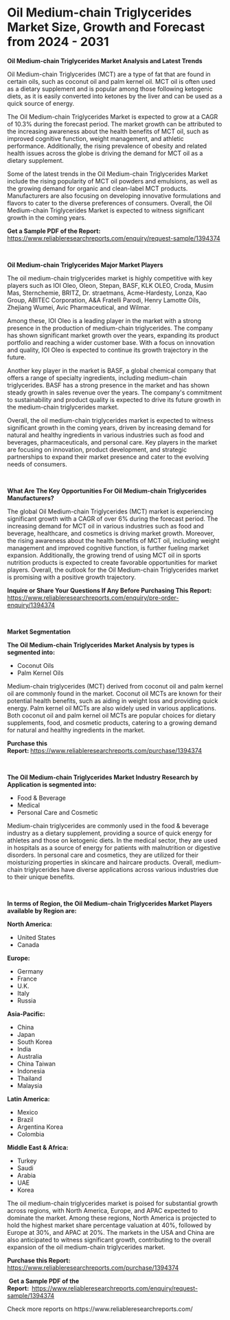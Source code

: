 <p><h1>Oil Medium-chain Triglycerides Market Size, Growth and Forecast from 2024 - 2031</h1></p><p><strong>Oil Medium-chain Triglycerides Market Analysis and Latest Trends</strong></p>
<p><p>Oil Medium-chain Triglycerides (MCT) are a type of fat that are found in certain oils, such as coconut oil and palm kernel oil. MCT oil is often used as a dietary supplement and is popular among those following ketogenic diets, as it is easily converted into ketones by the liver and can be used as a quick source of energy.</p><p>The Oil Medium-chain Triglycerides Market is expected to grow at a CAGR of 10.3% during the forecast period. The market growth can be attributed to the increasing awareness about the health benefits of MCT oil, such as improved cognitive function, weight management, and athletic performance. Additionally, the rising prevalence of obesity and related health issues across the globe is driving the demand for MCT oil as a dietary supplement.</p><p>Some of the latest trends in the Oil Medium-chain Triglycerides Market include the rising popularity of MCT oil powders and emulsions, as well as the growing demand for organic and clean-label MCT products. Manufacturers are also focusing on developing innovative formulations and flavors to cater to the diverse preferences of consumers. Overall, the Oil Medium-chain Triglycerides Market is expected to witness significant growth in the coming years.</p></p>
<p><strong>Get a Sample PDF of the Report:&nbsp;</strong> <a href="https://www.reliableresearchreports.com/enquiry/request-sample/1394374">https://www.reliableresearchreports.com/enquiry/request-sample/1394374</a></p>
<p>&nbsp;</p>
<p><strong>Oil Medium-chain Triglycerides Major Market Players</strong></p>
<p><p>The oil medium-chain triglycerides market is highly competitive with key players such as IOI Oleo, Oleon, Stepan, BASF, KLK OLEO, Croda, Musim Mas, Sternchemie, BRITZ, Dr. straetmans, Acme-Hardesty, Lonza, Kao Group, ABITEC Corporation, A&A Fratelli Parodi, Henry Lamotte Oils, Zhejiang Wumei, Avic Pharmaceutical, and Wilmar.</p><p>Among these, IOI Oleo is a leading player in the market with a strong presence in the production of medium-chain triglycerides. The company has shown significant market growth over the years, expanding its product portfolio and reaching a wider customer base. With a focus on innovation and quality, IOI Oleo is expected to continue its growth trajectory in the future.</p><p>Another key player in the market is BASF, a global chemical company that offers a range of specialty ingredients, including medium-chain triglycerides. BASF has a strong presence in the market and has shown steady growth in sales revenue over the years. The company's commitment to sustainability and product quality is expected to drive its future growth in the medium-chain triglycerides market.</p><p>Overall, the oil medium-chain triglycerides market is expected to witness significant growth in the coming years, driven by increasing demand for natural and healthy ingredients in various industries such as food and beverages, pharmaceuticals, and personal care. Key players in the market are focusing on innovation, product development, and strategic partnerships to expand their market presence and cater to the evolving needs of consumers.</p></p>
<p>&nbsp;</p>
<p><strong>What Are The Key Opportunities For Oil Medium-chain Triglycerides Manufacturers?</strong></p>
<p><p>The global Oil Medium-chain Triglycerides (MCT) market is experiencing significant growth with a CAGR of over 6% during the forecast period. The increasing demand for MCT oil in various industries such as food and beverage, healthcare, and cosmetics is driving market growth. Moreover, the rising awareness about the health benefits of MCT oil, including weight management and improved cognitive function, is further fueling market expansion. Additionally, the growing trend of using MCT oil in sports nutrition products is expected to create favorable opportunities for market players. Overall, the outlook for the Oil Medium-chain Triglycerides market is promising with a positive growth trajectory.</p></p>
<p><strong>Inquire or Share Your Questions If Any Before Purchasing This Report:</strong> <a href="https://www.reliableresearchreports.com/enquiry/pre-order-enquiry/1394374">https://www.reliableresearchreports.com/enquiry/pre-order-enquiry/1394374</a></p>
<p>&nbsp;</p>
<p><strong>Market Segmentation</strong></p>
<p><strong>The Oil Medium-chain Triglycerides Market Analysis by types is segmented into:</strong></p>
<p><ul><li>Coconut Oils</li><li>Palm Kernel Oils</li></ul></p>
<p><p>Medium-chain triglycerides (MCT) derived from coconut oil and palm kernel oil are commonly found in the market. Coconut oil MCTs are known for their potential health benefits, such as aiding in weight loss and providing quick energy. Palm kernel oil MCTs are also widely used in various applications. Both coconut oil and palm kernel oil MCTs are popular choices for dietary supplements, food, and cosmetic products, catering to a growing demand for natural and healthy ingredients in the market.</p></p>
<p><strong>Purchase this Report:&nbsp;</strong><a href="https://www.reliableresearchreports.com/purchase/1394374">https://www.reliableresearchreports.com/purchase/1394374</a></p>
<p>&nbsp;</p>
<p><strong>The Oil Medium-chain Triglycerides Market Industry Research by Application is segmented into:</strong></p>
<p><ul><li>Food & Beverage</li><li>Medical</li><li>Personal Care and Cosmetic</li></ul></p>
<p><p>Medium-chain triglycerides are commonly used in the food & beverage industry as a dietary supplement, providing a source of quick energy for athletes and those on ketogenic diets. In the medical sector, they are used in hospitals as a source of energy for patients with malnutrition or digestive disorders. In personal care and cosmetics, they are utilized for their moisturizing properties in skincare and haircare products. Overall, medium-chain triglycerides have diverse applications across various industries due to their unique benefits.</p></p>
<p>&nbsp;</p>
<p><strong>In terms of Region, the Oil Medium-chain Triglycerides Market Players available by Region are:</strong></p>
<p>
    <p> <strong> North America: </strong>
        <ul>
            <li>United States</li>
            <li>Canada</li>
        </ul>
        </p> 
    <p> <strong> Europe: </strong>
        <ul>
            <li>Germany</li>
            <li>France</li>
            <li>U.K.</li>
            <li>Italy</li>
            <li>Russia</li>
        </ul>
        </p> 
    <p> <strong> Asia-Pacific: </strong>
        <ul>
            <li>China</li>
            <li>Japan</li>
            <li>South Korea</li>
            <li>India</li>
            <li>Australia</li>
            <li>China Taiwan</li>
            <li>Indonesia</li>
            <li>Thailand</li>
            <li>Malaysia</li>
        </ul>
        </p> 
    <p> <strong> Latin America: </strong>
        <ul>
            <li>Mexico</li>
            <li>Brazil</li>
            <li>Argentina Korea</li>
            <li>Colombia</li>
        </ul>
        </p> 
    <p> <strong> Middle East & Africa: </strong>
        <ul>
            <li>Turkey</li>
            <li>Saudi</li>
            <li>Arabia</li>
            <li>UAE</li>
            <li>Korea</li>
        </ul>
    </p>
    </p>
<p><p>The oil medium-chain triglycerides market is poised for substantial growth across regions, with North America, Europe, and APAC expected to dominate the market. Among these regions, North America is projected to hold the highest market share percentage valuation at 40%, followed by Europe at 30%, and APAC at 20%. The markets in the USA and China are also anticipated to witness significant growth, contributing to the overall expansion of the oil medium-chain triglycerides market.</p></p>
<p><strong>Purchase this Report: </strong><a href="https://www.reliableresearchreports.com/purchase/1394374">https://www.reliableresearchreports.com/purchase/1394374</a></p>
<p>&nbsp;<strong>Get a Sample PDF of the Report:&nbsp;&nbsp;</strong><a href="https://www.reliableresearchreports.com/enquiry/request-sample/1394374">https://www.reliableresearchreports.com/enquiry/request-sample/1394374</a></p>
<p><strong></strong></p>
<p>Check more reports on https://www.reliableresearchreports.com/</p>